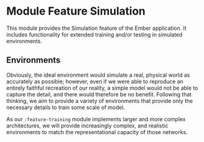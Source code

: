 # Module Feature Simulation
This module provides the Simulation feature of the Ember application.
It includes functionality for extended training and/or testing in simulated environments.

## Environments
Obviously, the ideal environment would simulate a real, physical world 
as accurately as possible; however, even if we were able to reproduce an
entirely faithful recreation of our reality, a simple model would not be
able to capture the detail, and there would therefore be no benefit.
Following that thinking, we aim to provide a variety of environments that
provide only the necessary details to train some scale of model.

As our `:feature-training` module implements larger and more complex
architectures, we will provide increasingly complex, and realistic
environments to match the representational capacity of those networks.
